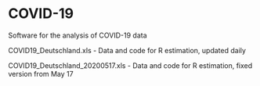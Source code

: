 # COVID-19
Software for the analysis of COVID-19 data

COVID19_Deutschland.xls          - Data and code for R estimation, updated daily

COVID19_Deutschland_20200517.xls - Data and code for R estimation, fixed version from May 17

